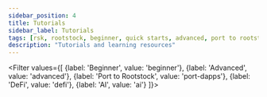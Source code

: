 ```yaml
---
sidebar_position: 4
title: Tutorials
sidebar_label: Tutorials
tags: [rsk, rootstock, beginner, quick starts, advanced, port to rootstock, tutorials]
description: "Tutorials and learning resources"
---
```


<Filter
values={[
{label: 'Beginner', value: 'beginner'},
{label: 'Advanced', value: 'advanced'},
{label: 'Port to Rootstock', value: 'port-dapps'},
{label: 'DeFi', value: 'defi'},
{label: 'AI', value: 'ai'}
]}>
<FilterItem
value="beginner, advanced"
title="Deploy a Vyper Smart Contract on Rootstock"
subtitle="Vyper"
color="orange"
linkHref="/developers/quickstart/rootstock-vyper/"
description="The Vyper Starter Kit tutorial demonstrates how to deploy smart contracts written in Vyper to the Rootstock testnet using Python and Web3.py. We'll create a simple Vyper contract and deploy it to the Rootstock network, set up the environment, and configure the network for Rootstock."
/>
<FilterItem
value="advanced, defi"
title="Build and deploy an Omnichain Fungible Token (OFT) on Rootstock with Layerzero"
subtitle="Cross chain"
color="orange"
linkHref="/developers/use-cases/rootstock-layerzero/"
description="This guide demonstrates implementing cross-chain token transfers using OFT (Omnichain Fungible Token) between Rootstock Testnet and Ethereum Sepolia Testnet via LayerZero's OFT V2 protocol."
/>
<FilterItem
value="ai"
title="Building a Conversational AI Agent with Blockchain Actions on Rootstock"
subtitle="ai agents"
color="orange"
linkHref="/developers/use-cases/ai-agent-rootstock"
description="This guide demonstrates how to build a lightweight dApp that connects a conversational AI agent to the Rootstock testnet, allowing users to perform DeFi actions like checking token balances and sending tRBTC simply by chatting."
/>
<FilterItem
value="advanced"
title="Build a Token-Gated NFT Minting dApp on Rootstock using Thirdweb and RootstockCollective"
subtitle="NFT"
color="orange"
linkHref="/resources/tutorials/tokengated-nft-minting/"
description="A developers guide to building a Token-Gated NFT Minting dApp on Rootstock using Thirdweb & RootstockCollective."
/>
<FilterItem
value="beginner, port-dapps"
title="Interact with Rootstock using Rust"
subtitle="rust"
color="orange"
linkHref="/resources/tutorials/rootstock-rust/"
description="Rust is extensively getting used on backend side of many defi applications, dApps, developer tools, indexers and bridges. This guide will help developers to start using Rust on Rootstock blockchain."
/>
<FilterItem
value="beginner"
title="Interact with Rootstock using Go"
subtitle="Go"
color="orange"
linkHref="/resources/tutorials/rootstock-go/"
description="Go is an easy to learn language which combines speed and concurrency. It is widely used in web3 development, especially in the ethereum ecosystem. This guide will help developers read from and write to the Rootstock blockchain using Go."
/>
<FilterItem
value="beginner"
title="Deploy, Interact and Verify Smart Contracts using Remix and Rootstock Explorer"
subtitle="Remix"
color="orange"
linkHref="/developers/quickstart/remix/"
description="In this guide, we will use the Remix IDE to write, compile, deploy, interact and verify a smart contract on the Rootstock Explorer."
/>
<FilterItem
value="beginner, advanced"
title="Add Rootstock to Metamask Programmatically"
subtitle="metamask"
color="orange"
linkHref="/resources/tutorials/rootstock-metamask/"
description="Learn how to add and initiate a network switch on Metamask from a website."
/>
<FilterItem
value="beginner, advanced"
title="dApp Automation with Cucumber and Playwright"
subtitle="dapp-automation"
color="orange"
linkHref="/resources/tutorials/dapp-automation-cucumber/"
description="Testing decentralized applications (dApps) is crucial for delivering a smooth user experience and ensuring the reliability of decentralized systems. Cucumber and Playwright form a dynamic duo in automated testing, blending behavior-driven development (BDD) and powerful browser automation capabilities."
/>
<FilterItem
value="advanced, port-dapps"
title="Port an Ethereum dApp to Rootstock"
subtitle="Ethereum"
color="orange"
linkHref="/resources/port-to-rootstock/ethereum-dapp/"
description="Porting an Ethereum decentralized application (dApp) to Rootstock presents an exciting opportunity to leverage the benefits of the Rootstock network, which is a smart contract platform secured by the Bitcoin network."
/>
<FilterItem
value="advanced"
title="Virtual Testnets on Rootstock using Tenderly"
subtitle="Tenderly"
color="orange"
linkHref="/resources/tutorials/rootstock-tenderly/"
description="Tenderly's virtual testing environment allows the creation of simulated networks, managing account balances, and manipulating contract storage – all without needing to interact with the Rootstock mainnet or testnet."
/>
<FilterItem
value="advanced"
title="Add a Protocol To DefiLlama"
subtitle="defillama"
color="orange"
linkHref="/resources/tutorials/defillama/"
description="DefiLlama is the largest TVL aggregator for DeFi. Learn how to list a DeFi project and write an SDK adapter to add a Protocol to DefiLlama."
/>
<FilterItem
value="advanced"
title="Run Hyperlane Bridge on Rootstock"
subtitle="hyperlane"
color="orange"
linkHref="/resources/tutorials/hyperlane-bridge/"
description="Hyperlane is the first universal and permissionless interoperability layer built for the modular blockchain stack. Learn how to run Hyperlane on Rootstock blockchain."
/>
</Filter>
